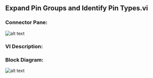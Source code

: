 ## **Expand Pin Groups and Identify Pin Types.vi**
### Connector Pane:
![alt text](/images/Instrument%20Control/TSM%20Pin%20Abstraction/Expand%20Pin%20Groups%20and%20Identify%20Pin%20Types.vic.png "Expand Pin Groups and Identify Pin Types.vi connector pane")

### VI Description:


### Block Diagram:
![alt text](/images/Instrument%20Control/TSM%20Pin%20Abstraction/Expand%20Pin%20Groups%20and%20Identify%20Pin%20Types.vid.png "Expand Pin Groups and Identify Pin Types.vi block diagram")
